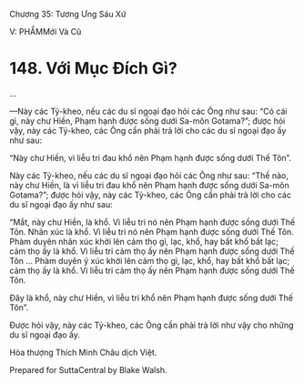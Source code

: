  

Chương 35: Tương Ưng Sáu Xứ

V: PHẨMMới Và Cũ

# 148\. Với Mục Ðích Gì?

…

—Này các Tỷ-kheo, nếu các du sĩ ngoại đạo hỏi các Ông như sau: “Có cái gì, này chư Hiền, Phạm hạnh được sống dưới Sa-môn Gotama?”; được hỏi vậy, này các Tỷ-kheo, các Ông cần phải trả lời cho các du sĩ ngoại đạo ấy như sau:

“Này chư Hiền, vì liễu tri đau khổ nên Phạm hạnh được sống dưới Thế Tôn”.

Này các Tỷ-kheo, nếu các du sĩ ngoại đạo hỏi các Ông như sau: “Thế nào, này chư Hiền, là vì liễu tri đau khổ nên Phạm hạnh được sống dưới Sa-môn Gotama?”; được hỏi vậy, này các Tỷ-kheo, các Ông cần phải trả lời cho các du sĩ ngoại đạo ấy như sau:

“Mắt, này chư Hiền, là khổ. Vì liễu tri nó nên Phạm hạnh được sống dưới Thế Tôn. Nhãn xúc là khổ. Vì liễu tri nó nên Phạm hạnh được sống dưới Thế Tôn. Phàm duyên nhãn xúc khởi lên cảm thọ gì, lạc, khổ, hay bất khổ bất lạc; cảm thọ ấy là khổ. Vì liễu tri cảm thọ ấy nên Phạm hạnh được sống dưới Thế Tôn … Phàm duyên ý xúc khởi lên cảm thọ gì, lạc, khổ, hay bất khổ bất lạc; cảm thọ ấy là khổ. Vì liễu tri cảm thọ ấy nên Phạm hạnh được sống dưới Thế Tôn.

Ðây là khổ, này chư Hiền, vì liễu tri khổ nên Phạm hạnh được sống dưới Thế Tôn”.

Ðược hỏi vậy, này các Tỷ-kheo, các Ông cần phải trả lời như vậy cho những du sĩ ngoại đạo ấy.

Hòa thượng Thích Minh Châu dịch Việt.

Prepared for SuttaCentral by Blake Walsh.